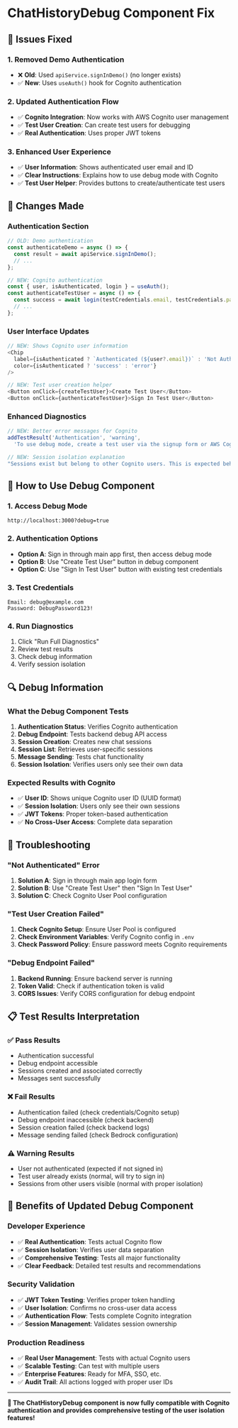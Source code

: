 # ChatHistoryDebug Component Fix

## 🔧 Issues Fixed

### 1. **Removed Demo Authentication**
- ❌ **Old**: Used `apiService.signInDemo()` (no longer exists)
- ✅ **New**: Uses `useAuth()` hook for Cognito authentication

### 2. **Updated Authentication Flow**
- ✅ **Cognito Integration**: Now works with AWS Cognito user management
- ✅ **Test User Creation**: Can create test users for debugging
- ✅ **Real Authentication**: Uses proper JWT tokens

### 3. **Enhanced User Experience**
- ✅ **User Information**: Shows authenticated user email and ID
- ✅ **Clear Instructions**: Explains how to use debug mode with Cognito
- ✅ **Test User Helper**: Provides buttons to create/authenticate test users

## 🔄 Changes Made

### Authentication Section
```typescript
// OLD: Demo authentication
const authenticateDemo = async () => {
  const result = await apiService.signInDemo();
  // ...
};

// NEW: Cognito authentication
const { user, isAuthenticated, login } = useAuth();
const authenticateTestUser = async () => {
  const success = await login(testCredentials.email, testCredentials.password);
  // ...
};
```

### User Interface Updates
```typescript
// NEW: Shows Cognito user information
<Chip
  label={isAuthenticated ? `Authenticated (${user?.email})` : 'Not Authenticated'}
  color={isAuthenticated ? 'success' : 'error'}
/>

// NEW: Test user creation helper
<Button onClick={createTestUser}>Create Test User</Button>
<Button onClick={authenticateTestUser}>Sign In Test User</Button>
```

### Enhanced Diagnostics
```typescript
// NEW: Better error messages for Cognito
addTestResult('Authentication', 'warning', 
  'To use debug mode, create a test user via the signup form or AWS Cognito console');

// NEW: Session isolation explanation
"Sessions exist but belong to other Cognito users. This is expected behavior with proper user isolation."
```

## 🎯 How to Use Debug Component

### 1. **Access Debug Mode**
```
http://localhost:3000?debug=true
```

### 2. **Authentication Options**
- **Option A**: Sign in through main app first, then access debug mode
- **Option B**: Use "Create Test User" button in debug component
- **Option C**: Use "Sign In Test User" button with existing test credentials

### 3. **Test Credentials**
```
Email: debug@example.com
Password: DebugPassword123!
```

### 4. **Run Diagnostics**
1. Click "Run Full Diagnostics"
2. Review test results
3. Check debug information
4. Verify session isolation

## 🔍 Debug Information

### What the Debug Component Tests
1. **Authentication Status**: Verifies Cognito authentication
2. **Debug Endpoint**: Tests backend debug API access
3. **Session Creation**: Creates new chat sessions
4. **Session List**: Retrieves user-specific sessions
5. **Message Sending**: Tests chat functionality
6. **Session Isolation**: Verifies users only see their own data

### Expected Results with Cognito
- ✅ **User ID**: Shows unique Cognito user ID (UUID format)
- ✅ **Session Isolation**: Users only see their own sessions
- ✅ **JWT Tokens**: Proper token-based authentication
- ✅ **No Cross-User Access**: Complete data separation

## 🚨 Troubleshooting

### "Not Authenticated" Error
1. **Solution A**: Sign in through main app login form
2. **Solution B**: Use "Create Test User" then "Sign In Test User"
3. **Solution C**: Check Cognito User Pool configuration

### "Test User Creation Failed"
1. **Check Cognito Setup**: Ensure User Pool is configured
2. **Check Environment Variables**: Verify Cognito config in `.env`
3. **Check Password Policy**: Ensure password meets Cognito requirements

### "Debug Endpoint Failed"
1. **Backend Running**: Ensure backend server is running
2. **Token Valid**: Check if authentication token is valid
3. **CORS Issues**: Verify CORS configuration for debug endpoint

## 📋 Test Results Interpretation

### ✅ **Pass Results**
- Authentication successful
- Debug endpoint accessible
- Sessions created and associated correctly
- Messages sent successfully

### ❌ **Fail Results**
- Authentication failed (check credentials/Cognito setup)
- Debug endpoint inaccessible (check backend)
- Session creation failed (check backend logs)
- Message sending failed (check Bedrock configuration)

### ⚠️ **Warning Results**
- User not authenticated (expected if not signed in)
- Test user already exists (normal, will try to sign in)
- Sessions from other users visible (normal with proper isolation)

## 🎉 Benefits of Updated Debug Component

### **Developer Experience**
- ✅ **Real Authentication**: Tests actual Cognito flow
- ✅ **Session Isolation**: Verifies user data separation
- ✅ **Comprehensive Testing**: Tests all major functionality
- ✅ **Clear Feedback**: Detailed test results and recommendations

### **Security Validation**
- ✅ **JWT Token Testing**: Verifies proper token handling
- ✅ **User Isolation**: Confirms no cross-user data access
- ✅ **Authentication Flow**: Tests complete Cognito integration
- ✅ **Session Management**: Validates session ownership

### **Production Readiness**
- ✅ **Real User Management**: Tests with actual Cognito users
- ✅ **Scalable Testing**: Can test with multiple users
- ✅ **Enterprise Features**: Ready for MFA, SSO, etc.
- ✅ **Audit Trail**: All actions logged with proper user IDs

---

**🎯 The ChatHistoryDebug component is now fully compatible with Cognito authentication and provides comprehensive testing of the user isolation features!**